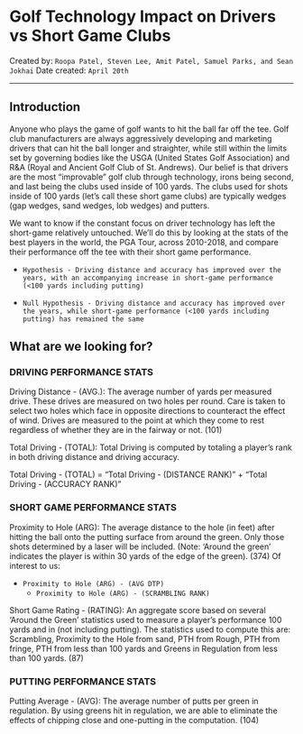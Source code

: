 # Golf Technology Impact on Drivers vs Short Game Clubs

Created by: `Roopa Patel, Steven Lee, Amit Patel, Samuel Parks, and Sean Jokhai`
Date created: `April 20th`

- - -

## Introduction
Anyone who plays the game of golf wants to hit the ball far off the tee.  Golf club manufacturers are always aggressively developing and marketing drivers that can hit the ball longer and straighter, while still within the limits set by governing bodies like the USGA (United States Golf Association) and R&A (Royal and Ancient Golf Club of St. Andrews).  Our belief is that drivers are the most “improvable” golf club through technology, irons being second, and last being the clubs used inside of 100 yards.  The clubs used for shots inside of 100 yards (let’s call these short game clubs) are typically wedges (gap wedges, sand wedges, lob wedges) and putters.  

We want to know if the constant focus on driver technology has left the short-game relatively untouched.  We’ll do this by looking at the stats of the best players in the world, the PGA Tour, across 2010-2018, and compare their performance off the tee with their short game performance.

   * `Hypothesis - Driving distance and accuracy has improved over the years, with an accompanying increase in short-game performance (<100 yards including putting)`

   * `Null Hypothesis - Driving distance and accuracy has improved over the years, while short-game performance (<100 yards including putting) has remained the same`

## What are we looking for?

### DRIVING PERFORMANCE STATS
Driving Distance - (AVG.): The average number of yards per measured drive. These drives are measured on two holes per round. Care is taken to select two holes which face in opposite directions to counteract the effect of wind. Drives are measured to the point at which they come to rest regardless of whether they are in the fairway or not. (101)

Total Driving - (TOTAL): Total Driving is computed by totaling a player’s rank in both driving distance and driving accuracy.

Total Driving - (TOTAL) = “Total Driving - (DISTANCE RANK)” + “Total Driving - (ACCURACY RANK)”

### SHORT GAME PERFORMANCE STATS
Proximity to Hole (ARG): The average distance to the hole (in feet) after hitting the ball onto the putting surface from around the green. Only those shots determined by a laser will be included. (Note: ‘Around the green’ indicates the player is within 30 yards of the edge of the green). (374)
Of interest to us:
* `Proximity to Hole (ARG) - (AVG DTP)`
    * `Proximity to Hole (ARG) - (SCRAMBLING RANK)`

Short Game Rating - (RATING): An aggregate score based on several ‘Around the Green’ statistics used to measure a player’s performance 100 yards and in (not including putting). The statistics used to compute this are: Scrambling, Proximity to the Hole from sand, PTH from Rough, PTH from fringe, PTH from less than 100 yards and Greens in Regulation from less than 100 yards. (87)

### PUTTING PERFORMANCE STATS
Putting Average - (AVG): The average number of putts per green in regulation. By using greens hit in regulation, we are able to eliminate the effects of chipping close and one-putting in the computation. (104)
